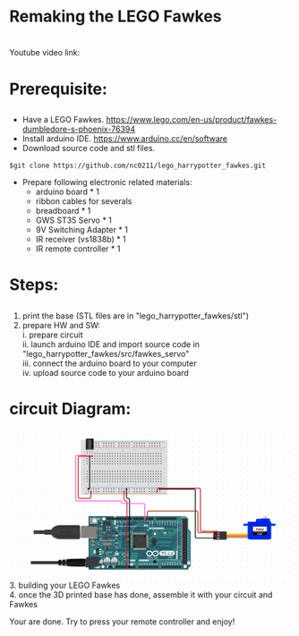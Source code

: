 # Remaking the LEGO Fawkes <h1>

Youtube video link:  
  
  
# Prerequisite: <h2>
* Have a LEGO Fawkes. https://www.lego.com/en-us/product/fawkes-dumbledore-s-phoenix-76394
* Install arduino IDE. https://www.arduino.cc/en/software
* Download source code and stl files.
```
$git clone https://github.com/nc0211/lego_harrypotter_fawkes.git
```

* Prepare following electronic related materials:
  * arduino board * 1
  * ribbon cables for severals
  * breadboard  * 1
  * GWS ST35 Servo  * 1
  * 9V Switching Adapter  * 1
  * IR receiver (vs1838b)  * 1
  * IR remote controller  * 1
 
 
# Steps: <h2> 
1. print the base (STL files are in "lego_harrypotter_fawkes/stl") 
2. prepare HW and SW:  
  i. prepare circuit      
  ii. launch arduino IDE and import source code in "lego_harrypotter_fawkes/src/fawkes_servo"  
  iii. connect the arduino board to your computer  
  iv. upload source code to your arduino board 
  # circuit Diagram: <h3>
![image](fawkes_circuit_diagram.png) 
3. building your LEGO Fawkes  
4. once the 3D printed base has done, assemble it with your circuit and Fawkes  

Your are done. Try to press your remote controller and enjoy!  






 
 
  
  
  
